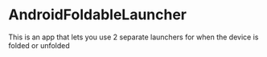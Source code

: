 # AndroidFoldableLauncher
 This is an app that lets you use 2 separate launchers for when the device is folded or unfolded
